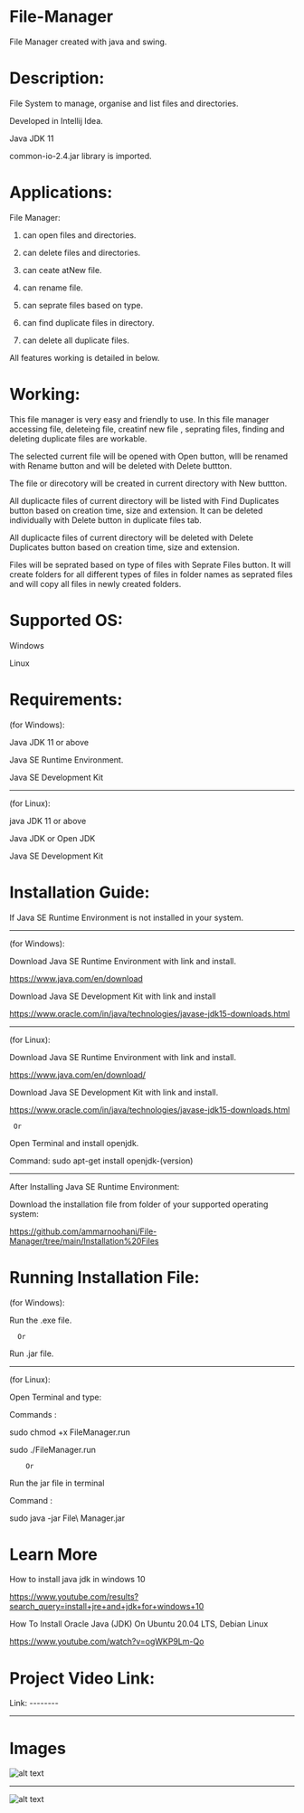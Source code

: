 # File-Manager

File Manager created with java and swing.


# Description:


File System to manage, organise and list files and directories.

Developed in Intellij Idea.

Java JDK 11

common-io-2.4.jar library is imported.


# Applications:

 
 File Manager:
 
  1. can open files and directories.
  
  2. can  delete files and directories.
 
  3. can ceate atNew file.
 
  4. can rename file.
 
  5. can seprate files based on type.
 
  6. can find duplicate files in directory.
 
  7. can delete all duplicate files.
  
  
All features working is detailed in below.
  
  


# Working:


This file manager is very easy and friendly to use. In this file manager  accessing file, deleteing file, creatinf new file , seprating files, finding and deleting duplicate files are workable.


The selected current file will be opened with Open button, wlll be renamed with Rename button and will be deleted with Delete buttton.


The file or direcotory will be created in current directory with New buttton.


All duplicacte files of current directory will be listed with Find Duplicates button based on creation time, size and extension. It can be deleted individually with Delete button in duplicate files tab.


All duplicacte files of current directory will be deleted with Delete Duplicates button based on creation time, size and extension.


Files will be seprated based on type of files with Seprate Files button. It will create folders for all different types of files in folder names as seprated files and will copy all files in newly created folders.

 
 
# Supported OS:


  Windows

  Linux




# Requirements:


(for Windows):

Java JDK 11 or above

Java SE Runtime Environment.
  
Java SE Development Kit
  
-----------------------------------------------------------------------------------------------------------------------------------------------------------

(for Linux):

 java JDK 11 or above

 Java JDK or Open JDK
  
 Java SE Development Kit



# Installation Guide:


If Java SE Runtime Environment is not installed in your system.

-----------------------------------------------------------------------------------------------------------------------------------------------------------


(for Windows):


  Download Java SE Runtime Environment with link and install.
  
  
  https://www.java.com/en/download
  
  
  Download Java SE Development Kit with link and install
  
  
  https://www.oracle.com/in/java/technologies/javase-jdk15-downloads.html
  

-----------------------------------------------------------------------------------------------------------------------------------------------------------


(for Linux):

  Download Java SE Runtime Environment with link and install.
  
  https://www.java.com/en/download/
  

  Download Java SE Development Kit with link and install.
   
  https://www.oracle.com/in/java/technologies/javase-jdk15-downloads.html
   
     
     Or
 
 
  Open Terminal and install openjdk.
  
  Command: sudo apt-get install openjdk-(version)
  
 
 -----------------------------------------------------------------------------------------------------------------------------------------------------------

  
After Installing Java SE Runtime Environment:


   Download the installation file from folder of your supported operating system:
   
   
   https://github.com/ammarnoohani/File-Manager/tree/main/Installation%20Files
   
   
    


# Running Installation File:



(for Windows):

  Run the .exe file.
  
      Or
      
  Run .jar file.
  
  -----------------------------------------------------------------------------------------------------------------------------------------------------------

  
 (for Linux):
 
 Open Terminal and type:
 
 
 Commands :
 
 sudo chmod +x FileManager.run
 
 sudo ./FileManager.run
 
        Or
        
 Run the jar file in terminal
 
  Command :
  
  sudo java -jar File\ Manager.jar
  
  
  
# Learn More

 
 How to install java jdk in windows 10
 
 
 https://www.youtube.com/results?search_query=install+jre+and+jdk+for+windows+10
 

 
 How To Install Oracle Java (JDK) On Ubuntu 20.04 LTS, Debian Linux
 
 
 https://www.youtube.com/watch?v=ogWKP9Lm-Qo
 
 
 
 
# Project Video Link:

 
 Link: -------- 
 
 
 
 
 
 
 -----------------------------------------------------------------------------------------------------------------------------------------------------------
 
 
# Images

 
 ![alt text](https://github.com/ammarnoohani/File-Manager/blob/main/imgs/LinSs.png?raw=true)
 
 
 
 -----------------------------------------------------------------------------------------------------------------------------------------------------------
 
 
 
 ![alt text](https://github.com/ammarnoohani/File-Manager/blob/main/imgs/winSs.png?raw=true)
  
  
  
  

 
 
 
 
 
 
 
 

